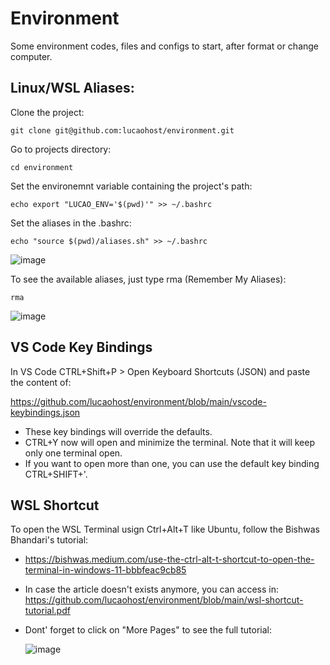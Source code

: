 # Environment
Some environment codes, files and configs to start, after format or change computer.

## Linux/WSL Aliases:
Clone the project:

```
git clone git@github.com:lucaohost/environment.git
```
Go to projects directory:
```
cd environment
```
Set the environemnt variable containing the project's path:
```
echo export "LUCAO_ENV='$(pwd)'" >> ~/.bashrc
```
Set the aliases in the .bashrc:
```
echo "source $(pwd)/aliases.sh" >> ~/.bashrc
```
![image](https://github.com/lucaohost/environment/assets/31621714/b0e384df-02a1-4674-9b91-9d84c75ca4cc)

To see the available aliases, just type rma (Remember My Aliases):

```
rma
```
![image](https://github.com/lucaohost/environment/assets/31621714/c5b3344f-9485-4907-9b1d-86244e78d648)

## VS Code Key Bindings
In VS Code CTRL+Shift+P > Open Keyboard Shortcuts (JSON) and paste the content of:

https://github.com/lucaohost/environment/blob/main/vscode-keybindings.json

* These key bindings will override the defaults.
* CTRL+Y now will open and minimize the terminal. Note that it will keep only one terminal open.
* If you want to open more than one, you can use the default key binding CTRL+SHIFT+'.

## WSL Shortcut
To open the WSL Terminal usign Ctrl+Alt+T like Ubuntu, follow the Bishwas Bhandari's tutorial:
* https://bishwas.medium.com/use-the-ctrl-alt-t-shortcut-to-open-the-terminal-in-windows-11-bbbfeac9cb85
* In case the article doesn't exists anymore, you can access in: https://github.com/lucaohost/environment/blob/main/wsl-shortcut-tutorial.pdf
* Dont' forget to click on "More Pages" to see the full tutorial:
  
  ![image](https://github.com/lucaohost/environment/assets/31621714/990dbe57-8021-4064-b800-0e4d1d910938)









